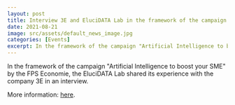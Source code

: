 ```yaml
---
layout: post
title: Interview 3E and EluciDATA Lab in the framework of the campaign "AI to boost your SME" by the FPS Economie
date: 2021-08-21
image: src/assets/default_news_image.jpg
categories: [Events]
excerpt: In the framework of the campaign "Artificial Intelligence to boost your SME" by the FPS Economie, the EluciDATA Lab shared its experience with the company 3E in an interview.
---
```


<div class="text-xl text-gray-700 font-semibold">

In the framework of the campaign "Artificial Intelligence to boost your SME" by the FPS Economie, the EluciDATA Lab shared its experience with the company 3E in an interview.&nbsp;

More information: <a href="https://www.intelligenceartificiellepourpme.be/temoignages/interview-croisee-de-3e-pme-et-sirris-accompagnateur-en-ia?newsletter=1#newsletter">here</a>.&nbsp;

</div>
